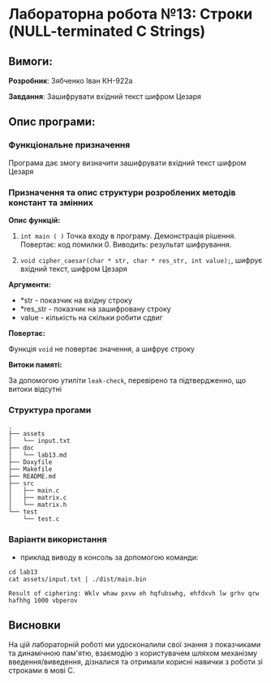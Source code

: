 # Лабораторна робота №13: Строки (NULL-terminated C Strings)

## Вимоги:

**Розробник**: Зябченко Іван КН-922а

**Завдання**: Зашифрувати вхідний текст шифром Цезаря


## Опис програми:

### Функціональне призначення

Програма дає змогу визначити зашифрувати вхідний текст шифром Цезаря

### Призначення та опис структури розроблених методів констант та змінних

**Опис функцій:**
1. `int main ( )` Точка входу в програму. Демонстрація рішення. Повертає: код помилки 0. Виводить: результат шифрування.


2. `void cipher_caesar(char * str, char * res_str, int value);`, шифрує вхідний текст, шифром Цезаря

**Аргументи:**
- *str - показчик на вхідну строку  
- *res_str - показчик на зашифровану строку
- value - кількість на скільки робити сдвиг

**Повертає:**

Функція `void` не повертає значення, а шифрує строку  

**Витоки памяті:**

За допомогою утиліти `leak-check`, перевірено та підтвердженно, що витоки відсутні

### Структура прогами
```
.
├── assets
│   └── input.txt
├── doc
│   └── lab13.md
├── Doxyfile
├── Makefile
├── README.md
├── src
│   ├── main.c
│   ├── matrix.c
│   └── matrix.h
└── test
    └── test.c

```

### Варіанти використання

- приклад виводу в консоль за допомогою команди:  
```
cd lab13
cat assets/input.txt | ./dist/main.bin
```

```
Result of ciphering: Wklv whaw pxvw eh hqfubswhg, ehfdxvh lw grhv qrw hafhhg 1000 vbperov 
```
## Висновки

На цій лабораторній роботі ми удосконалили свої знання з показчиками та динамічною пам'ятю, взаємодію з користувачем шляхом механізму введення/виведення, дізналися та отримали корисні навички з роботи зі строками в мові С.

